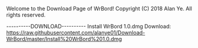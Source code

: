Welcome to the Download Page of WrBord!
Copyright (C) 2018 Alan Ye. All rights reserved. 

----------DOWNLOAD----------
Install WrBord 1.0.dmg Download: https://raw.githubusercontent.com/alanye01/Download-WrBord/master/Install%20WrBord%201.0.dmg
